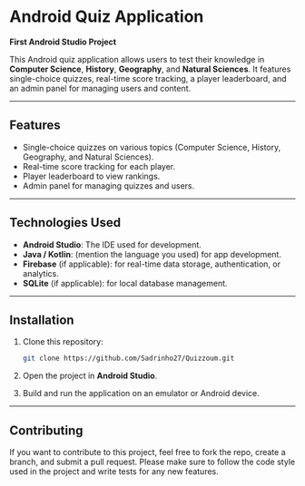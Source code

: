 # Android Quiz Application

**First Android Studio Project**

This Android quiz application allows users to test their knowledge in **Computer Science**, **History**, **Geography**, and **Natural Sciences**. It features single-choice quizzes, real-time score tracking, a player leaderboard, and an admin panel for managing users and content.

---

## Features

- Single-choice quizzes on various topics (Computer Science, History, Geography, and Natural Sciences).
- Real-time score tracking for each player.
- Player leaderboard to view rankings.
- Admin panel for managing quizzes and users.
  
---

## Technologies Used

- **Android Studio**: The IDE used for development.
- **Java / Kotlin**: (mention the language you used) for app development.
- **Firebase** (if applicable): for real-time data storage, authentication, or analytics.
- **SQLite** (if applicable): for local database management.

---

## Installation

1. Clone this repository:

    ```bash
    git clone https://github.com/Sadrinho27/Quizzoum.git
    ```

2. Open the project in **Android Studio**.

3. Build and run the application on an emulator or Android device.

---

## Contributing

If you want to contribute to this project, feel free to fork the repo, create a branch, and submit a pull request. Please make sure to follow the code style used in the project and write tests for any new features.
